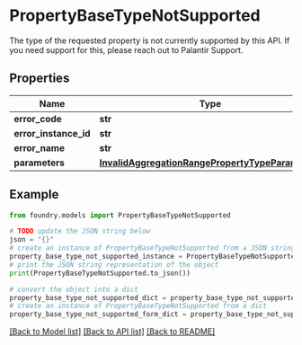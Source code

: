 # PropertyBaseTypeNotSupported

The type of the requested property is not currently supported by this API. If you need support for this, please reach out to Palantir Support.

## Properties

Name | Type | Description | Notes
------------ | ------------- | ------------- | -------------
**error_code** | **str** |  |
**error_instance_id** | **str** |  | \[optional\]
**error_name** | **str** |  |
**parameters** | [**InvalidAggregationRangePropertyTypeParameters**](InvalidAggregationRangePropertyTypeParameters.md) |  |

## Example

```python
from foundry.models import PropertyBaseTypeNotSupported

# TODO update the JSON string below
json = "{}"
# create an instance of PropertyBaseTypeNotSupported from a JSON string
property_base_type_not_supported_instance = PropertyBaseTypeNotSupported.from_json(json)
# print the JSON string representation of the object
print(PropertyBaseTypeNotSupported.to_json())

# convert the object into a dict
property_base_type_not_supported_dict = property_base_type_not_supported_instance.to_dict()
# create an instance of PropertyBaseTypeNotSupported from a dict
property_base_type_not_supported_form_dict = property_base_type_not_supported.from_dict(property_base_type_not_supported_dict)
```

[\[Back to Model list\]](../README.md#documentation-for-models) [\[Back to API list\]](../README.md#documentation-for-api-endpoints) [\[Back to README\]](../README.md)
